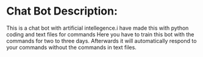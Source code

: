 # Chat Bot Description:

This is a chat bot with artificial intellegence.i have made this with python coding and text files for commands
Here you have to train this bot with the commands for two to three  days. Afterwards it will automatically respond to your 
commands without the commands in text files.
